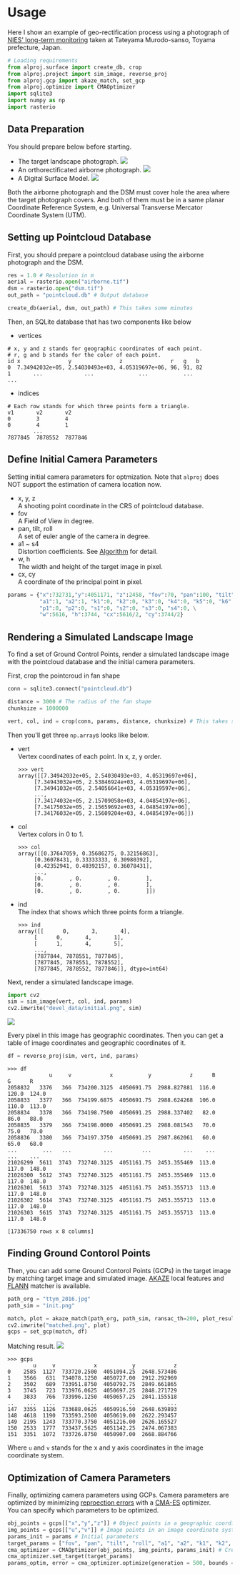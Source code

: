 # Usage
Here I show an example of geo-rectification process using a photograph of [NIES' long-term monitoring]((https://db.cger.nies.go.jp/gem/ja/mountain/station.html?id=2)) taken at Tateyama Murodo-sanso, Toyama prefecture, Japan.

```python
# Loading requirements
from alproj.surface import create_db, crop
from alproj.project import sim_image, reverse_proj
from alproj.gcp import akaze_match, set_gcp
from alproj.optimize import CMAOptimizer
import sqlite3
import numpy as np
import rasterio
```
## Data Preparation
You should prepare below before starting.
- The target landscape photograph.
![](_static/ttym_2016.jpg)
- An orthorectificated airborne photograph.
![](_static/airborne.png)
- A Digital Surface Model.
![](_static/dem.png)

Both the airborne photograph and the DSM must cover hole the area where the target photograph covers. 
And both of them must be in a same planar Coordinate Reference System, e.g. Universal Transverse Mercator Coordinate System (UTM).

## Setting up Pointcloud Database
First, you should prepare a pointcloud database using the airborne photograph and the DSM.
```python
res = 1.0 # Resolution in m
aerial = rasterio.open("airborne.tif")
dsm = rasterio.open("dsm.tif")
out_path = "pointcloud.db" # Output database

create_db(aerial, dsm, out_path) # This takes some minutes
```
Then, an SQLite database that has two components like below
- vertices
```
# x, y and z stands for geographic coordinates of each point.
# r, g and b stands for the color of each point.
id x               y               z               r   g   b
0  7.34942032e+05, 2.54030493e+03, 4.05319697e+06, 96, 91, 82 
1       ...             ...              ...           ...
...
```
- indices
```
# Each row stands for which three points form a triangle.
v1       v2       v2
0        3        4
0        4        1
        ...   
7877845  7878552  7877846
```

## Define Initial Camera Parameters
Setting initial camera parameters for optmization.
Note that `alproj` does NOT support the estimation of camera location now.
- x, y, z  
A shooting point coordinate in the CRS of pointcloud database.
- fov  
  A Field of View in degree.
- pan, tilt, roll  
  A set of euler angle of the camera in degree.
- a1 ~ s4  
  Distortion coefficients. See [Algorithm](https://alproj.readthedocs.io/en/latest/overview.html#algorithm) for detail.
- w, h  
  The width and height of the target image in pixel.
- cx, cy  
  A coordinate of the principal point in pixel.
 
```python
params = {"x":732731,"y":4051171, "z":2458, "fov":70, "pan":100, "tilt":0, "roll":0,\
          "a1":1, "a2":1, "k1":0, "k2":0, "k3":0, "k4":0, "k5":0, "k6":0, \
          "p1":0, "p2":0, "s1":0, "s2":0, "s3":0, "s4":0, \
          "w":5616, "h":3744, "cx":5616/2, "cy":3744/2}
```

## Rendering a Simulated Landscape Image
To find a set of Ground Control Points, render a simulated landscape image with the pointcloud database and the initial camera parameters.

First, crop the pointcroud in fan shape
```python
conn = sqlite3.connect("pointcloud.db")

distance = 3000 # The radius of the fan shape
chunksize = 1000000

vert, col, ind = crop(conn, params, distance, chunksize) # This takes some minites.
```
Then you'll get three `np.array`s looks like below.
- vert  
  Vertex coordinates of each point. In x, z, y order.
  ```
  >>> vert
  array([[7.34942032e+05, 2.54030493e+03, 4.05319697e+06],
       [7.34943032e+05, 2.53846924e+03, 4.05319697e+06],
       [7.34941032e+05, 2.54056641e+03, 4.05319597e+06],
       ...,
       [7.34174032e+05, 2.15709058e+03, 4.04854197e+06],
       [7.34175032e+05, 2.15659692e+03, 4.04854197e+06],
       [7.34176032e+05, 2.15609204e+03, 4.04854197e+06]])
  ```
- col  
  Vertex colors in 0 to 1.
  ```
  >>> col
  array([[0.37647059, 0.35686275, 0.32156863],
       [0.36078431, 0.33333333, 0.30980392],
       [0.42352941, 0.40392157, 0.36078431],
       ...,
       [0.        , 0.        , 0.        ],
       [0.        , 0.        , 0.        ],
       [0.        , 0.        , 0.        ]])
  ```
- ind  
  The index that shows which three points form a triangle.
  ```
  >>> ind
  array([[      0,       3,       4],
       [      0,       4,       1],
       [      1,       4,       5],
       ...,
       [7877844, 7878551, 7877845],
       [7877845, 7878551, 7878552],
       [7877845, 7878552, 7877846]], dtype=int64)
    ```
Next, render a simulated landscape image.
```python
import cv2
sim = sim_image(vert, col, ind, params)
cv2.imwrite("devel_data/initial.png", sim)
```
![](_static/initial.png)

Every pixel in this image has geographic coordinates. Then you can get a table of image coordinates and geographic coordinates of it.
```python
df = reverse_proj(sim, vert, ind, params)
```
```
>>> df
             u     v            x           y            z      B      G      R
2058832   3376   366  734200.3125  4050691.75  2988.827881  116.0  120.0  124.0
2058833   3377   366  734199.6875  4050691.75  2988.624268  106.0  110.0  113.0
2058834   3378   366  734198.7500  4050691.25  2988.337402   82.0   86.0   88.0
2058835   3379   366  734198.0000  4050691.25  2988.081543   70.0   75.0   78.0
2058836   3380   366  734197.3750  4050691.25  2987.862061   60.0   65.0   68.0
...        ...   ...          ...         ...          ...    ...    ...    ...
21026299  5611  3743  732740.3125  4051161.75  2453.355469  113.0  117.0  148.0
21026300  5612  3743  732740.3125  4051161.75  2453.355469  113.0  117.0  148.0
21026301  5613  3743  732740.3125  4051161.75  2453.355713  113.0  117.0  148.0
21026302  5614  3743  732740.3125  4051161.75  2453.355713  113.0  117.0  148.0
21026303  5615  3743  732740.3125  4051161.75  2453.355713  113.0  117.0  148.0

[17336750 rows x 8 columns]
```

## Finding Ground Contorol Points
Then, you can add some Ground Contorol Points (GCPs) in the target image by matching target image and simulated image.
[AKAZE](https://docs.opencv.org/3.4/d0/de3/citelist.html#CITEREF_ANB13) local features and [FLANN](https://opencv-python-tutroals.readthedocs.io/en/latest/py_tutorials/py_feature2d/py_matcher/py_matcher.html#flann-based-matcher) matcher is available.

```python
path_org = "ttym_2016.jpg"
path_sim = "init.png"

match, plot = akaze_match(path_org, path_sim, ransac_th=200, plot_result=True)
cv2.imwrite("matched.png", plot)
gcps = set_gcp(match, df)
```
Matching result.
![](_static/matched.png)
```
>>> gcps
        u     v            x           y            z
0    2585  1127  733720.2500  4051094.25  2648.573486
1    3566   631  734078.1250  4050727.00  2912.292969
2    3502   689  733951.8750  4050792.75  2849.661865
3    3745   723  733976.0625  4050697.25  2848.271729
4    3833   766  733996.1250  4050657.25  2841.155518
..    ...   ...          ...         ...          ...
147  3355  1126  733688.0625  4050916.50  2648.639893
148  4618  1190  733593.2500  4050619.00  2622.293457
149  2195  1243  733770.3750  4051216.00  2626.165527
150  2533  1777  733437.5625  4051142.25  2474.067383
151  3351  1072  733726.8750  4050907.00  2668.884766
```
Where `u` and `v` stands for the x and y axis coordinates in the image coordinate system.

## Optimization of Camera Parameters
Finally, optimizing camera parameters using GCPs.
Camera parameters are optimized by minimizing [reproection errors](https://support.pix4d.com/hc/en-us/articles/202559369-Reprojection-error) with a [CMA-ES](https://github.com/CyberAgent/cmaes) optimizer.  
You can specify which parameters to be optimized.

```python
obj_points = gcps[["x","y","z"]] # Object points in a geographic coordinate system
img_points = gcps[["u","v"]] # Image points in an image coordinate system 
params_init = params # Initial parameters
target_params = ["fov", "pan", "tilt", "roll", "a1", "a2", "k1", "k2", "k3", "k4", "k5", "k6", "p1", "p2", "s1", "s2", "s3", "s4"] # Parameters to be optimized
cma_optimizer = CMAOptimizer(obj_points, img_points, params_init) # Create an optimizer instance.
cma_optimizer.set_target(target_params)
params_optim, error = cma_optimizer.optimize(generation = 500, bounds = None, sigma = 1.0, population_size=50)
```